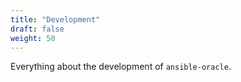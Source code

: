 ```yaml
---
title: "Development"
draft: false
weight: 50
---
```


Everything about the development of `ansible-oracle`.
